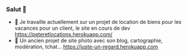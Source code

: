 ### Salut 👋

<!--
**Lud972vic/Lud972vic** is a ✨ _special_ ✨ repository because its `README.md` (this file) appears on your GitHub profile.

- 🔭 I’m currently working on ...
- 🌱 I’m currently learning ...
- 👯 I’m looking to collaborate on ...
- 🤔 I’m looking for help with ...
- 💬 Ask me about ...
- 📫 How to reach me: ...
- 😄 Pronouns: ...
- ⚡ Fun fact: ...
Here are some ideas to get you started:
-->
- 🔭 Je travaille actuellement sur un projet de location de biens pour les vacances pour un client, le site en cours de dev https://peteretlocations.herokuapp.com/
- 🌱 Un ancien projet de site photo avec son blog, cartographie, modération, tchat... https://juste-un-regard.herokuapp.com
